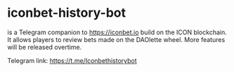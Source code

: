 # iconbet-history-bot

is a Telegram companion to https://iconbet.io build on the ICON blockchain.
It allows players to review bets made on the DAOlette wheel. More features will be released overtime.

Telegram link: https://t.me/Iconbethistorybot

